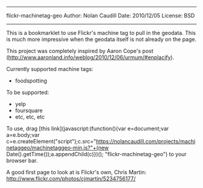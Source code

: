 ********************
flickr-machinetag-geo
Author: Nolan Caudill
Date: 2010/12/05
License: BSD
********************

This is a bookmarklet to use Flickr's machine tag to pull
in the geodata. This is much more impressive when the geodata
itself is not already on the page. 

This project was completely inspired by Aaron Cope's post (http://www.aaronland.info/weblog/2010/12/06/urmum/#enplacify).

Currently supported machine tags:
* foodspotting

To be supported:
* yelp
* foursquare
* etc, etc, etc

To use, drag [this link](javascript:(function(){var e=document;var a=e.body;var c=e.createElement("script");c.src="https://nolancaudill.com/projects/machinetaggeo/machinetaggeo-min.js?"+(new Date().getTime());a.appendChild(c)})(); "flickr-machinetag-geo") to your browser bar.


A good first page to look at is Flickr's own, Chris Martin:
http://www.flickr.com/photos/cjmartin/5234756177/
